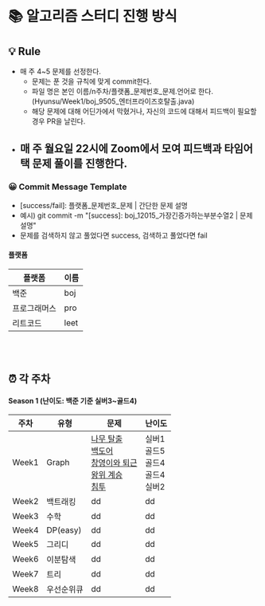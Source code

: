 # 📚 알고리즘 스터디 진행 방식

## 💡 Rule
- 매 주 4~5 문제를 선정한다.
  - 문제는 푼 것을 규칙에 맞게 commit한다.
  - 파일 명은 본인 이름/n주차/플랫폼_문제번호_문제.언어로 한다. (Hyunsu/Week1/boj_9505_엔터프라이즈호탈출.java)
  - 해당 문제에 대해 어딘가에서 막혔거나, 자신의 코드에 대해서 피드백이 필요할 경우 PR을 날린다.
- 매 주 월요일 22시에 Zoom에서 모여 피드백과 타임어택 문제 풀이를 진행한다.
  - 

### 😀 Commit Message Template
- [success/fail]: 플랫폼_문제번호_문제 | 간단한 문제 설명
- 예시) git commit -m "[success]: boj_12015_가장긴증가하는부분수열2 | 문제 설명"
- 문제를 검색하지 않고 풀었다면 success, 검색하고 풀었다면 fail

#### 플랫폼
|플랫폼|이름|
|---|---|
|백준|boj|
|프로그래머스|pro|
|리트코드|leet|

<br/><br/>

## ⏰ 각 주차
#### Season 1 (난이도: 백준 기준 실버3~골드4)
|   주차   |   유형   |   문제   |   난이도   |
|--------------|--------------|--------------|--------------|
|Week1|Graph|[나무 탈출](https://www.acmicpc.net/problem/15900) <br/> [백도어](https://www.acmicpc.net/problem/17396) <br/> [창영이와 퇴근](https://www.acmicpc.net/problem/22116) <br/> [왕위 계승](https://www.acmicpc.net/problem/5021) <br/> [침투](https://www.acmicpc.net/problem/13565) <br/> |실버1 <br/> 골드5 <br/> 골드4 <br/> 골드4 <br/> 실버2 <br/>|
|Week2|백트래킹|dd|dd|
|Week3|수학|dd|dd|
|Week4|DP(easy)|dd|dd|
|Week5|그리디|dd|dd|
|Week6|이분탐색|dd|dd|
|Week7|트리|dd|dd|
|Week8|우선순위큐|dd|dd|
